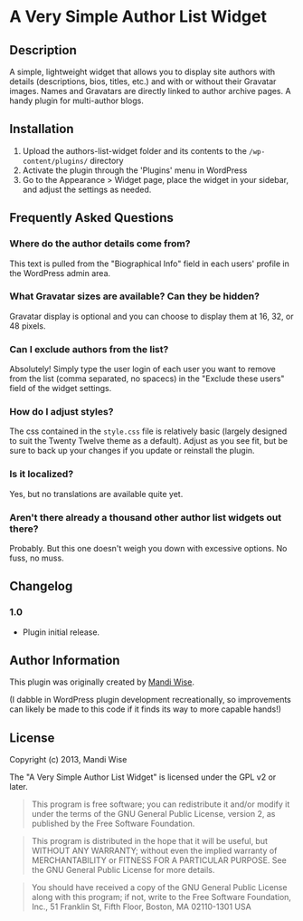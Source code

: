 # A Very Simple Author List Widget

## Description

A simple, lightweight widget that allows you to display site authors with details (descriptions, bios, titles, etc.) and with or without their Gravatar images. Names and Gravatars are directly linked to author archive pages. A handy plugin for multi-author blogs.

## Installation

1. Upload the authors-list-widget folder and its contents to the `/wp-content/plugins/` directory
2. Activate the plugin through the 'Plugins' menu in WordPress
3. Go to the Appearance > Widget page, place the widget in your sidebar, and adjust the settings as needed.

## Frequently Asked Questions

### Where do the author details come from?

This text is pulled from the "Biographical Info" field in each users' profile in the WordPress admin area.

### What Gravatar sizes are available? Can they be hidden?

Gravatar display is optional and you can choose to display them at 16, 32, or 48 pixels.

### Can I exclude authors from the list?

Absolutely! Simply type the user login of each user you want to remove from the list (comma separated, no spacecs) in the "Exclude these users" field of the widget settings.

### How do I adjust styles?

The css contained in the `style.css` file is relatively basic (largely designed to suit the Twenty Twelve theme as a default). Adjust as you see fit, but be sure to back up your changes if you update or reinstall the plugin.

### Is it localized?

Yes, but no translations are available quite yet.

### Aren't there already a thousand other author list widgets out there?

Probably. But this one doesn't weigh you down with excessive options. No fuss, no muss.

## Changelog

### 1.0
* Plugin initial release.

## Author Information

This plugin was originally created by [Mandi Wise](http://mandiwise.com/).

(I dabble in WordPress plugin development recreationally, so improvements can likely be made to this code if it finds its way to more capable hands!)

## License

Copyright (c) 2013, Mandi Wise

The "A Very Simple Author List Widget" is licensed under the GPL v2 or later.

> This program is free software; you can redistribute it and/or modify it under the terms of the GNU General Public License, version 2, as published by the Free Software Foundation.

> This program is distributed in the hope that it will be useful, but WITHOUT ANY WARRANTY; without even the implied warranty of MERCHANTABILITY or FITNESS FOR A PARTICULAR PURPOSE.  See the GNU General Public License for more details.

> You should have received a copy of the GNU General Public License along with this program; if not, write to the Free Software Foundation, Inc., 51 Franklin St, Fifth Floor, Boston, MA  02110-1301  USA